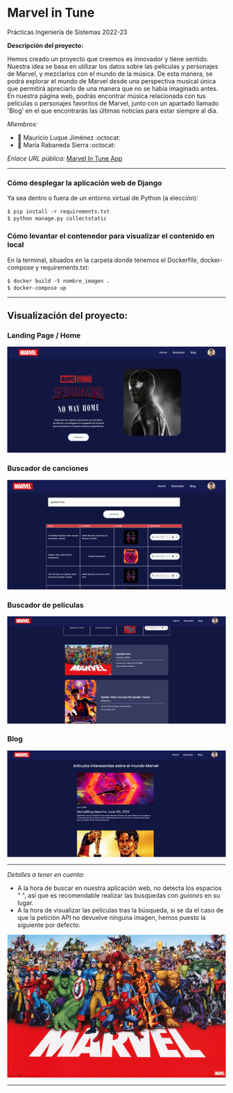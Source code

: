 # Marvel in Tune
Prácticas Ingeniería de Sistemas 2022-23

**Descripción del proyecto:** 

Hemos creado un proyecto que creemos es innovador y tiene sentido. Nuestra idea se basa en utilizar los datos sobre las películas y personajes de Marvel, y mezclarlos con el mundo de la música. De esta manera, se podrá explorar el mundo de Marvel desde una perspectiva musical única que permitirá apreciarlo de una manera que no se había imaginado antes. En nuestra página web, podrás encontrar música relacionada con tus películas o personajes favoritos de Marvel, junto con un apartado llamado 'Blog' en el que encontrarás las últimas noticias para estar siempre al día.


*Miembros:*

 * :bust_in_silhouette:   Mauricio Luque Jiménez     :octocat:     
 * :bust_in_silhouette:  María Rabaneda Sierra     :octocat:


*Enlace URL pública:*  [Marvel In Tune App](https://back-api-dot-single-nebula-380811.ey.r.appspot.com/)


-----
### Cómo desplegar la aplicación web de Django

Ya sea dentro o fuera de un entorno virtual de Python (a elección):

```
$ pip install -r requirements.txt
$ python manage.py collectstatic

```
### Cómo levantar el contenedor para visualizar el contenido en local

En la terminal, situados en la carpeta donde tenemos el Dockerfile, docker-compose y requirements.txt:

```
$ docker build -t nombre_imagen .
$ docker-compose up
```

-----

## Visualización del proyecto:

### Landing Page / Home

![Método UX](marvelintuneapp/static/images/landing-page.png)

### Buscador de canciones

![Método UX](marvelintuneapp/static/images/buscador.png)

### Buscador de películas

![Método UX](marvelintuneapp/static/images/buscador-2.png)

### Blog

![Método UX](marvelintuneapp/static/images/blog.png)

-----

*Detalles a tener en cuenta:*
* A la hora de buscar en nuestra aplicación web, no detecta los espacios " ", así que es recomendable realizar las busquedas con *guiones* en su lugar.
* A la hora de visualizar las películas tras la búsqueda, si se da el caso de que la petición API no devuelve ninguna imagen, hemos puesto la siguiente por defecto:

![Método UX](marvelintuneapp/static/images/marvel-characters.webp)

-----